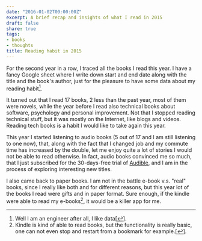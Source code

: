 ```yaml
---
date: "2016-01-02T00:00:00Z"
excerpt: A brief recap and insights of what I read in 2015
draft: false
share: true
tags:
- books
- thoughts
title: Reading habit in 2015
---
```


For the second year in a row, I traced all the books I read this year. I have a fancy Google sheet where I write down start and end date along with the title and the book's author, just for the pleasure to have some data about my reading habit<a rel="nofollow" href="#footnote1" id="ref_footnote1"><sup>1</sup></a>.

It turned out that I read 17 books, 2 less than the past year, most of them were novels, while the year before I read also technical books about software, psychology and personal improvement. Not that I stopped reading technical stuff, but it was mostly on the Internet, like blogs and videos. Reading tech books is a habit I would like to take again this year.

This year I started listening to audio books (5 out of 17 and I am still listening to one now), that, along with the fact that I changed job and my commute time has increased by the double, let me enjoy quite a lot of stories I would not be able to read otherwise. In fact, audio books convinced me so much, that I just subscribed for the 30-days-free trial of [Audible](http://www.audible.com/), and I am in the process of exploring interesting new titles.

I also came back to paper books. I am not in the battle e-book v.s. "real" books, since I really like both and for different reasons, but this year lot of the books I read were gifts and in paper format. Sure enough, if the kindle were able to read my e-books<a rel="nofollow" href="#footnote2" id="ref_footnote2"><sup>2</sup></a>, it would be a killer app for me.

---

1. Well I am an engineer after all, I like data<a rel="nofollow" href="#ref_footnote1" id="footnote1">[↩]</a>.
2. Kindle is kind of able to read books, but the functionality is really basic, one can not even stop and restart from a bookmark for example.<a rel="nofollow" href="#ref_footnote2" id="footnote2">[↩]</a>.
